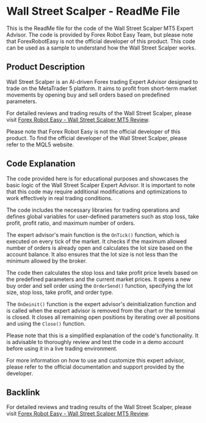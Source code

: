 # Wall Street Scalper - ReadMe File

This is the ReadMe file for the code of the Wall Street Scalper MT5 Expert Advisor. The code is provided by Forex Robot Easy Team, but please note that ForexRobotEasy is not the official developer of this product. This code can be used as a sample to understand how the Wall Street Scalper works.

## Product Description

Wall Street Scalper is an AI-driven Forex trading Expert Advisor designed to trade on the MetaTrader 5 platform. It aims to profit from short-term market movements by opening buy and sell orders based on predefined parameters.

For detailed reviews and trading results of the Wall Street Scalper, please visit [Forex Robot Easy - Wall Street Scalper MT5 Review](https://forexroboteasy.com/forex-robot-review/wall-street-scalper-mt5-review-ai-driven-forex-trading-success/). 

Please note that Forex Robot Easy is not the official developer of this product. To find the official developer of the Wall Street Scalper, please refer to the MQL5 website.

## Code Explanation

The code provided here is for educational purposes and showcases the basic logic of the Wall Street Scalper Expert Advisor. It is important to note that this code may require additional modifications and optimizations to work effectively in real trading conditions.

The code includes the necessary libraries for trading operations and defines global variables for user-defined parameters such as stop loss, take profit, profit ratio, and maximum number of orders.

The expert advisor's main function is the `OnTick()` function, which is executed on every tick of the market. It checks if the maximum allowed number of orders is already open and calculates the lot size based on the account balance. It also ensures that the lot size is not less than the minimum allowed by the broker.

The code then calculates the stop loss and take profit price levels based on the predefined parameters and the current market prices. It opens a new buy order and sell order using the `OrderSend()` function, specifying the lot size, stop loss, take profit, and order type.

The `OnDeinit()` function is the expert advisor's deinitialization function and is called when the expert advisor is removed from the chart or the terminal is closed. It closes all remaining open positions by iterating over all positions and using the `Close()` function.

Please note that this is a simplified explanation of the code's functionality. It is advisable to thoroughly review and test the code in a demo account before using it in a live trading environment.

For more information on how to use and customize this expert advisor, please refer to the official documentation and support provided by the developer.

## Backlink

For detailed reviews and trading results of the Wall Street Scalper, please visit [Forex Robot Easy - Wall Street Scalper MT5 Review](https://forexroboteasy.com/forex-robot-review/wall-street-scalper-mt5-review-ai-driven-forex-trading-success/).
